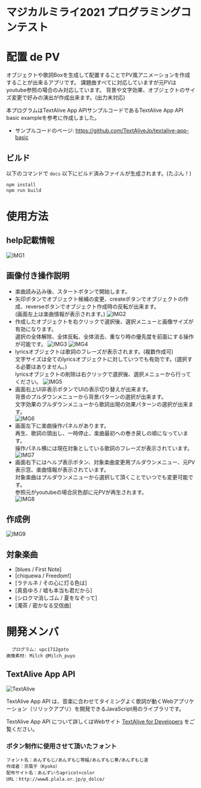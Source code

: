 # マジカルミライ2021 プログラミングコンテスト
# 配置 de PV

オブジェクトや歌詞Boxを生成して配置することでPV風アニメーションを作成することが出来るアプリです。
課題曲すべてに対応していますが元PVはyoutube参照の場合のみ対応しています。
背景や文字効果、オブジェクトのサイズ変更で好みの演出が作成出来ます。(出力未対応)

本プログラムはTextAlive App APIサンプルコードであるTextAlive App API basic exampleを参考に作成しました。
- サンプルコードのページ: https://github.com/TextAliveJp/textalive-app-basic
## ビルド
以下のコマンドで `docs` 以下にビルド済みファイルが生成されます。(たぶん！)
```sh
npm install
npm run build
```

# 使用方法
## help記載情報
![IMG1](screenshots/001.png) 
## 画像付き操作説明
- 楽曲読み込み後、スタートボタンで開始します。  
- 矢印ボタンでオブジェクト候補の変更、createボタンでオブジェクトの作成、reverseボタンでオブジェクト作成時の反転が出来ます。  
  (画面左上は楽曲情報が表示されます。)
![IMG2](screenshots/002.png)
- 作成したオブジェクトを右クリックで選択後、選択メニューと画像サイズが有効になります。  
  選択の全体解除、全体反転、全体消去、重なり時の優先度を前面にする操作が可能です。
![IMG3](screenshots/003.png)
![IMG4](screenshots/004.png)
- lyricsオブジェクトは歌詞のフレーズが表示されます。(複数作成可)  
  文字サイズは全てのlyricsオブジェクトに対していつでも有効です。(選択する必要はありません。)  
  lyricsオブジェクトの削除は右クリックで選択後、選択メニューから行ってください。
![IMG5](screenshots/005.png)
- 画面右上UI非表示ボタンでUIの表示切り替えが出来ます。  
  背景のプルダウンメニューから背景パターンの選択が出来ます。  
  文字効果のプルダウンメニューから歌詞出現の効果パターンの選択が出来ます。  
![IMG6](screenshots/006.png)
- 画面左下に楽曲操作パネルがあります。  
  再生、歌詞の頭出し、一時停止、楽曲最初への巻き戻しの順になっています。  
  操作パネル横には現在対象としている歌詞のフレーズが表示されています。
![IMG7](screenshots/007.png)
- 画面右下にはヘルプ表示ボタン、対象楽曲変更用プルダウンメニュー、元PV表示窓、楽曲情報が表示されています。  
  対象楽曲はプルダウンメニューから選択して頂くことでいつでも変更可能です。  
  参照元がyoutubeの場合灰色部に元PVが再生されます。  
![IMG8](screenshots/008.png)
## 作成例
![IMG9](screenshots/009.png)
## 対象楽曲
- [blues / First Note]
- [chiquewa / Freedom!]
- [ラテルネ / その心に灯る色は]
- [真島ゆろ / 嘘も本当も君だから]
- [シロクマ消しゴム / 夏をなぞって]
- [濁茶 / 密かなる交信曲]

# 開発メンバ
	  プログラム: upc1712goto
    画像素材: Milch @Milch_puyo

## TextAlive App API

![TextAlive](https://i.gyazo.com/thumb/1000/5301e6f642d255c5cfff98e049b6d1f3-png.png)

TextAlive App API は、音楽に合わせてタイミングよく歌詞が動くWebアプリケーション（リリックアプリ）を開発できるJavaScript用のライブラリです。

TextAlive App API について詳しくはWebサイト [TextAlive for Developers](https://developer.textalive.jp/) をご覧ください。

### ボタン制作に使用させて頂いたフォント
    フォント名：あんずもじ/あんずもじ等幅/あんずもじ奏/あんずもじ湛
    作成者：京風子（Kyoko）
    配布サイト名：あんずいろapricot×color　
    URL：http://www8.plala.or.jp/p_dolce/

